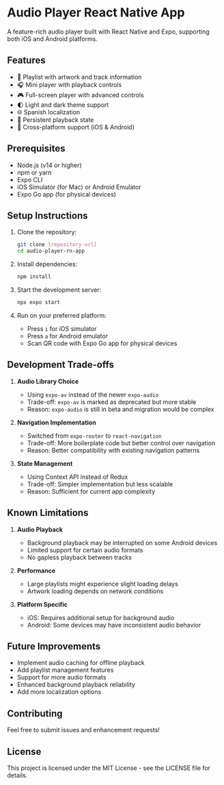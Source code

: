 # Audio Player React Native App

A feature-rich audio player built with React Native and Expo, supporting both iOS and Android platforms.

## Features

- 🎵 Playlist with artwork and track information
- 🎧 Mini player with playback controls
- 🎮 Full-screen player with advanced controls
- 🌓 Light and dark theme support
- 🌐 Spanish localization
- 💾 Persistent playback state
- 📱 Cross-platform support (iOS & Android)

## Prerequisites

- Node.js (v14 or higher)
- npm or yarn
- Expo CLI
- iOS Simulator (for Mac) or Android Emulator
- Expo Go app (for physical devices)

## Setup Instructions

1. Clone the repository:
   ```bash
   git clone [repository-url]
   cd audio-player-rn-app
   ```

2. Install dependencies:
   ```bash
   npm install
   ```

3. Start the development server:
   ```bash
   npx expo start
   ```

4. Run on your preferred platform:
   - Press `i` for iOS simulator
   - Press `a` for Android emulator
   - Scan QR code with Expo Go app for physical devices

## Development Trade-offs

1. **Audio Library Choice**
   - Using `expo-av` instead of the newer `expo-audio`
   - Trade-off: `expo-av` is marked as deprecated but more stable
   - Reason: `expo-audio` is still in beta and migration would be complex

2. **Navigation Implementation**
   - Switched from `expo-router` to `react-navigation`
   - Trade-off: More boilerplate code but better control over navigation
   - Reason: Better compatibility with existing navigation patterns

3. **State Management**
   - Using Context API instead of Redux
   - Trade-off: Simpler implementation but less scalable
   - Reason: Sufficient for current app complexity

## Known Limitations

1. **Audio Playback**
   - Background playback may be interrupted on some Android devices
   - Limited support for certain audio formats
   - No gapless playback between tracks

2. **Performance**
   - Large playlists might experience slight loading delays
   - Artwork loading depends on network conditions

3. **Platform Specific**
   - iOS: Requires additional setup for background audio
   - Android: Some devices may have inconsistent audio behavior

## Future Improvements

- Implement audio caching for offline playback
- Add playlist management features
- Support for more audio formats
- Enhanced background playback reliability
- Add more localization options

## Contributing

Feel free to submit issues and enhancement requests!

## License

This project is licensed under the MIT License - see the LICENSE file for details.
